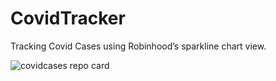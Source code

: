 # CovidTracker
Tracking Covid Cases using Robinhood’s sparkline chart view.

![covidcases repo card](https://user-images.githubusercontent.com/46080888/119626057-7fa35a00-be13-11eb-989c-3457d54e1710.png)
